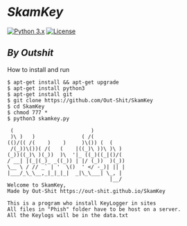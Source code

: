 ***SkamKey***
=======
[![Python 3.x](https://img.shields.io/badge/python-3.x-yellow.svg)](https://www.python.org/) [![License](https://img.shields.io/badge/license-Public_domain-red.svg)](https://wiki.creativecommons.org/wiki/Public_domain)

***By Outshit***
------
How to install and run
```
$ apt-get install && apt-get upgrade
$ apt-get install python3
$ apt-get install git
$ git clone https://github.com/Out-Shit/SkamKey
$ cd SkamKey
$ chmod 777 *
$ python3 skamkey.py

 (                         )           
 )\ )   )               ( /(           
(()/(( /(    )    )     )\()) (  (     
 /(_))\())( /(   (    |((_)\ ))\ )\ )  
(_))((_)\ )(_))  )\  '|_ ((_)((_|()/(  
/ __| |(_|(_)_ _((_)) | |/ (_))  )(_)) 
\__ \ / // _` | '  \()  ' </ -_)| || | 
|___/_\_\__,_|_|_|_|  _|\_\___| \_, | 
                                 |__/  
Welcome to SkamKey,
Made by Out-Shit https://out-shit.github.io/SkamKey

This is a program who install KeyLogger in sites
All files in "Phish" folder have to be host on a server.
All the Keylogs will be in the data.txt
```

